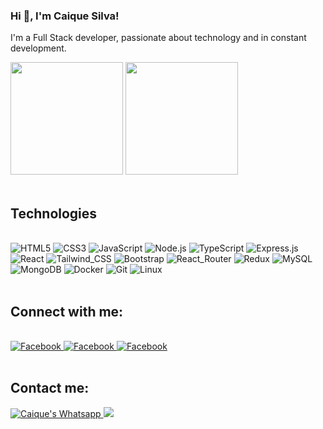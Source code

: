 ### Hi 👋, I'm Caique Silva!

I'm a Full Stack developer, passionate about technology and in constant development.

<div>
  <img height='180' src='https://github-readme-stats.vercel.app/api?username=CaiqueSilva12&show_icons=true&theme=dracula'/>
  <img height='180' src='https://github-readme-stats.vercel.app/api/top-langs/?username=CaiqueSilva12&layout=compact&theme=dracula' />
</div></br>

## Technologies

<div style='display: inline_block'></br>
  <img aling='center' alt='HTML5' src='https://img.shields.io/badge/HTML5-E34F26?style=for-the-badge&logo=html5&logoColor=white'>
  <img aling='center' alt='CSS3' src='https://img.shields.io/badge/CSS3-1572B6?style=for-the-badge&logo=css3&logoColor=white'>
  <img aling='center' alt='JavaScript' src='https://img.shields.io/badge/JavaScript-F7DF1E?style=for-the-badge&logo=javascript&logoColor=black'>
  <img aling='center' alt='Node.js' src='https://img.shields.io/badge/Node.js-43853D?style=for-the-badge&logo=node.js&logoColor=white'>
  <img aling='center' alt='TypeScript' src='https://img.shields.io/badge/TypeScript-007ACC?style=for-the-badge&logo=typescript&logoColor=white'>
  <img aling='center' alt='Express.js' src='https://img.shields.io/badge/Express.js-404D59?style=for-the-badge'>
  <img aling='center' alt='React' src='https://img.shields.io/badge/React-20232A?style=for-the-badge&logo=react&logoColor=61DAFB'>
  <img aling='center' alt='Tailwind_CSS' src='https://img.shields.io/badge/Tailwind_CSS-38B2AC?style=for-the-badge&logo=tailwind-css&logoColor=white'>
  <img aling='center' alt='Bootstrap' src='https://img.shields.io/badge/Bootstrap-563D7C?style=for-the-badge&logo=bootstrap&logoColor=white'>
  <img aling='center' alt='React_Router' src='https://img.shields.io/badge/React_Router-CA4245?style=for-the-badge&logo=react-router&logoColor=white'>
  <img aling='center' alt='Redux' src='https://img.shields.io/badge/Redux-593D88?style=for-the-badge&logo=redux&logoColor=white'>
  <img aling='center' alt='MySQL' src='https://img.shields.io/badge/MySQL-00000F?style=for-the-badge&logo=mysql&logoColor=white'>
  <img aling='center' alt='MongoDB' src='https://img.shields.io/badge/MongoDB-4EA94B?style=for-the-badge&logo=mongodb&logoColor=white'>
  <img aling='center' alt='Docker' src='https://img.shields.io/badge/Docker-2496ED?style=for-the-badge&logo=docker&logoColor=white'>
  <img aling='center' alt='Git' src='https://img.shields.io/badge/Git-E34F26?style=for-the-badge&logo=git&logoColor=white'>
  <img aling='center' alt='Linux' src='https://img.shields.io/badge/Linux-E34F26?style=for-the-badge&logo=linux&logoColor=black'>
</div></br>

## Connect with me:

<div style='display: inline_block'></br>
  <a href='https://www.facebook.com/caiquesilva12'>
  <img aling='center' alt='Facebook' src='https://img.shields.io/badge/Facebook-1877F2?style=for-the-badge&logo=facebook&logoColor=white'/>
  </a>
  <a href='https://www.instagram.com/caiqueasilva12/'>
  <img aling='center' alt='Facebook' src='https://img.shields.io/badge/Instagram-E4405F?style=for-the-badge&logo=instagram&logoColor=white'/>
  </a>
  <a href='https://www.linkedin.com/in/caique-silva-54759313b/'>
  <img aling='center' alt='Facebook' src='https://img.shields.io/badge/LinkedIn-0077B5?style=for-the-badge&logo=linkedin&logoColor=white'/>
  </a>
</div></br>

## Contact me:

 <a href="https://api.whatsapp.com/send/?phone=5527997364617&text&app_absent=0">
  <img aling="left" alt="Caique's Whatsapp" src="https://img.shields.io/badge/WhatsApp-25D366?style=for-the-badge&logo=whatsapp&logoColor=white" />
</a>
<a href = "mailto:caiquesilva0812@gmail.com">
  <img src="https://img.shields.io/badge/-Gmail-%23333?style=for-the-badge&logo=gmail&logoColor=white" target="_blank">
</a>






